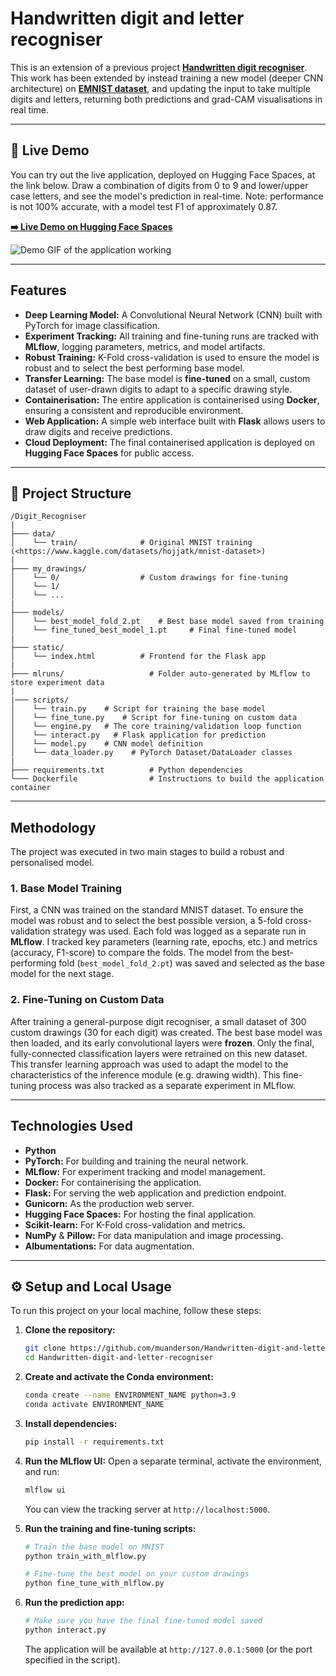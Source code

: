 # Handwritten digit and letter recogniser

This is an extension of a previous project **[Handwritten digit recogniser](https://github.com/muanderson/Handwritten-digit-recogniser])**. This work has been extended by instead training a new model (deeper CNN architecture) on **[EMNIST dataset](https://www.kaggle.com/datasets/crawford/emnist])**, and updating the input to take multiple digits and letters, returning both predictions and grad-CAM visualisations in real time.

---

## 🚀 Live Demo

You can try out the live application, deployed on Hugging Face Spaces, at the link below. Draw a combination of digits from 0 to 9 and lower/upper case letters, and see the model's prediction in real-time. Note: performance is not 100% accurate, with a model test F1 of approximately 0.87.

**[➡️ Live Demo on Hugging Face Spaces](https://huggingface.co/spaces/muanderson/emnist-recogniser)**

![Demo GIF of the application working](demo.gif)

---

## Features

* **Deep Learning Model:** A Convolutional Neural Network (CNN) built with PyTorch for image classification.
* **Experiment Tracking:** All training and fine-tuning runs are tracked with **MLflow**, logging parameters, metrics, and model artifacts.
* **Robust Training:** K-Fold cross-validation is used to ensure the model is robust and to select the best performing base model.
* **Transfer Learning:** The base model is **fine-tuned** on a small, custom dataset of user-drawn digits to adapt to a specific drawing style.
* **Containerisation:** The entire application is containerised using **Docker**, ensuring a consistent and reproducible environment.
* **Web Application:** A simple web interface built with **Flask** allows users to draw digits and receive predictions.
* **Cloud Deployment:** The final containerised application is deployed on **Hugging Face Spaces** for public access.

---

## 📂 Project Structure

```
/Digit_Recogniser
|
├─── data/
│    └── train/              # Original MNIST training (<https://www.kaggle.com/datasets/hojjatk/mnist-dataset>)
|
├─── my_drawings/
│    └── 0/                  # Custom drawings for fine-tuning
│    └── 1/
│    └── ...
|
├─── models/
│    └── best_model_fold_2.pt    # Best base model saved from training
│    └── fine_tuned_best_model_1.pt     # Final fine-tuned model
|
├─── static/
│    └── index.html          # Frontend for the Flask app
|
├─── mlruns/                   # Folder auto-generated by MLflow to store experiment data
|       
|─── scripts/
│    └── train.py    # Script for training the base model
│    └── fine_tune.py    # Script for fine-tuning on custom data
│    └── engine.py   # The core training/validation loop function
│    └── interact.py   # Flask application for prediction
│    └── model.py    # CNN model definition
│    └── data_loader.py    # PyTorch Dataset/DataLoader classes
|
├─── requirements.txt          # Python dependencies
└─── Dockerfile                # Instructions to build the application container
```

---

## Methodology

The project was executed in two main stages to build a robust and personalised model.

### 1. Base Model Training

First, a CNN was trained on the standard MNIST dataset. To ensure the model was robust and to select the best possible version, a 5-fold cross-validation strategy was used. Each fold was logged as a separate run in **MLflow**. I tracked key parameters (learning rate, epochs, etc.) and metrics (accuracy, F1-score) to compare the folds. The model from the best-performing fold (`best_model_fold_2.pt`) was saved and selected as the base model for the next stage.

### 2. Fine-Tuning on Custom Data

After training a general-purpose digit recogniser, a small dataset of 300 custom drawings (30 for each digit) was created. The best base model was then loaded, and its early convolutional layers were **frozen**. Only the final, fully-connected classification layers were retrained on this new dataset. This transfer learning approach was used to adapt the model to the characteristics of the inference module (e.g. drawing width). This fine-tuning process was also tracked as a separate experiment in MLflow.

---

## Technologies Used

* **Python**
* **PyTorch:** For building and training the neural network.
* **MLflow:** For experiment tracking and model management.
* **Docker:** For containerising the application.
* **Flask:** For serving the web application and prediction endpoint.
* **Gunicorn:** As the production web server.
* **Hugging Face Spaces:** For hosting the final application.
* **Scikit-learn:** For K-Fold cross-validation and metrics.
* **NumPy** & **Pillow:** For data manipulation and image processing.
* **Albumentations:** For data augmentation.

---

## ⚙️ Setup and Local Usage

To run this project on your local machine, follow these steps:

1.  **Clone the repository:**
    ```bash
    git clone https://github.com/muanderson/Handwritten-digit-and-letter-recogniser
    cd Handwritten-digit-and-letter-recogniser
    ```

2.  **Create and activate the Conda environment:**
    ```bash
    conda create --name ENVIRONMENT_NAME python=3.9
    conda activate ENVIRONMENT_NAME
    ```

3.  **Install dependencies:**
    ```bash
    pip install -r requirements.txt
    ```

4.  **Run the MLflow UI:** Open a separate terminal, activate the environment, and run:
    ```bash
    mlflow ui
    ```
    You can view the tracking server at `http://localhost:5000`.

5.  **Run the training and fine-tuning scripts:**
    ```bash
    # Train the base model on MNIST
    python train_with_mlflow.py

    # Fine-tune the best model on your custom drawings
    python fine_tune_with_mlflow.py
    ```

6.  **Run the prediction app:**
    ```bash
    # Make sure you have the final fine-tuned model saved
    python interact.py
    ```
    The application will be available at `http://127.0.0.1:5000` (or the port specified in the script).
